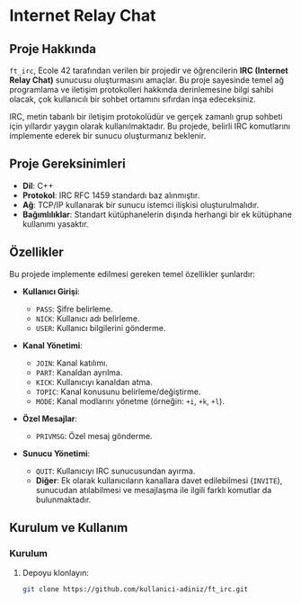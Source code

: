 # Internet Relay Chat

## Proje Hakkında

`ft_irc`, Ecole 42 tarafından verilen bir projedir ve öğrencilerin **IRC (Internet Relay Chat)** sunucusu oluşturmasını amaçlar. Bu proje sayesinde temel ağ programlama ve iletişim protokolleri hakkında derinlemesine bilgi sahibi olacak, çok kullanıcılı bir sohbet ortamını sıfırdan inşa edeceksiniz.

IRC, metin tabanlı bir iletişim protokolüdür ve gerçek zamanlı grup sohbeti için yıllardır yaygın olarak kullanılmaktadır. Bu projede, belirli IRC komutlarını implemente ederek bir sunucu oluşturmanız beklenir.

## Proje Gereksinimleri

- **Dil**: C++
- **Protokol**: IRC RFC 1459 standardı baz alınmıştır.
- **Ağ**: TCP/IP kullanarak bir sunucu istemci ilişkisi oluşturulmalıdır.
- **Bağımlılıklar**: Standart kütüphanelerin dışında herhangi bir ek kütüphane kullanımı yasaktır.

## Özellikler

Bu projede implemente edilmesi gereken temel özellikler şunlardır:

- **Kullanıcı Girişi**:
  - `PASS`: Şifre belirleme.
  - `NICK`: Kullanıcı adı belirleme.
  - `USER`: Kullanıcı bilgilerini gönderme.

- **Kanal Yönetimi**:
  - `JOIN`: Kanal katılımı.
  - `PART`: Kanaldan ayrılma.
  - `KICK`: Kullanıcıyı kanaldan atma.
  - `TOPIC`: Kanal konusunu belirleme/değiştirme.
  - `MODE`: Kanal modlarını yönetme (örneğin: `+i`, `+k`, `+l`).

- **Özel Mesajlar**:
  - `PRIVMSG`: Özel mesaj gönderme.

- **Sunucu Yönetimi**:
  - `QUIT`: Kullanıcıyı IRC sunucusundan ayırma.
  - **Diğer**: Ek olarak kullanıcıların kanallara davet edilebilmesi (`INVITE`), sunucudan atılabilmesi ve mesajlaşma ile ilgili farklı komutlar da bulunmaktadır.

## Kurulum ve Kullanım

### Kurulum

1. Depoyu klonlayın:

   ```bash
   git clone https://github.com/kullanici-adiniz/ft_irc.git
